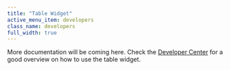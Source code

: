```yaml
---
title: "Table Widget"
active_menu_item: developers
class_name: developers
full_width: true
---
```



More documentation will be coming here. Check the [Developer Center](http://www.applicationcraft.com/mobile-application/developer-center/training-videos) for a good overview on how to use the table widget.

